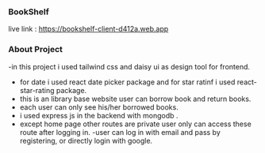 ### BookShelf

live link : https://bookshelf-client-d412a.web.app

### About Project
-in this project i used tailwind css and daisy ui as design tool for frontend.
- for date i used react date picker package and for star ratinf i used react-star-rating package.
- this is an library base website user can borrow book and return books.
- each user can only see his/her borrowed books.
- i used express js in the backend with mongodb .
- except home page other routes are private user only can access these route after logging in.
-user can log in with email and pass by registering, or directly login with google.